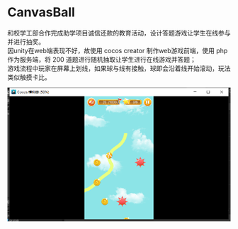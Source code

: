 # CanvasBall
和校学工部合作完成助学项目诚信还款的教育活动，设计答题游戏让学生在线参与并进行抽奖。<br/>
因unity在web端表现不好，故使用 cocos creator 制作web游戏前端，使用 php 作为服务端，将 200 道题进行随机抽取让学生进行在线游戏并答题；<br/>
游戏流程中玩家在屏幕上划线，如果球与线有接触，球即会沿着线开始滚动，玩法类似触摸卡比。<br/>

![图](pic/1.png)
